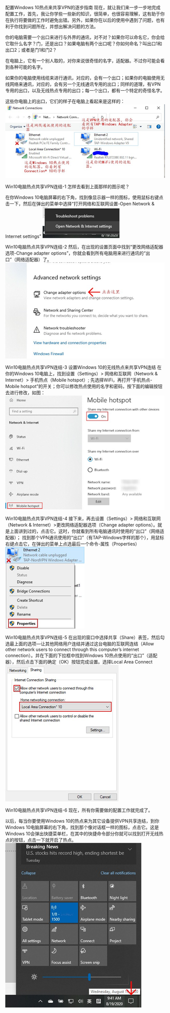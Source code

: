
配置Windows 10热点来共享VPN的逐步指南
现在，就让我们来一步一步地完成配置工作，首先，我让你学些一些新的知识，很简单，也很容易理解，这有助于你在执行将要做的工作时避免出错。另外，如果你在以后的使用中遇到了问题，也有利于你找到问题所在，并想出解决问题的方法。

你的电脑需要一个出口来进行与外界的通讯，对不对？如果你可以命名它，你会给它取什么名字？门，还是出口？如果电脑有两个出口呢？你如何命名？叫出口1和出口2；或者是门1和门2？

在电脑上，它有一个别人取的，对你来说很奇怪的名字，适配器。不过你可能会看到各种可能的名字。

如果你的电脑使用线缆来进行通讯，对应的，会有一个出口；如果你的电脑使用无线网络来通讯，对应的，会有另一个无线通讯专用的出口；同样的道理，有VPN专用的出口，以及无线热点专用的出口；每一个出口，都有一个特定的奇怪名字。

这些你电脑上的出口，它们的样子在电脑上看起来是这样的：
![0c5604d8c495efdcc631bc92cc4202f3.png](../../../_resources/0c5604d8c495efdcc631bc92cc4202f3.png)


Win10电脑热点共享VPN连结-1
怎样去看到上面那样的图示呢？

在你Windows 10电脑屏幕的右下角，找到像显示器一样的图标，使用鼠标右键点击一下，然后在弹出的菜单中选择“打开网络和互联网设置-Open Network & Internet settings”
![c27401ac843f9246622b26d207e1f8aa.png](../../../_resources/c27401ac843f9246622b26d207e1f8aa.png)


Win10电脑热点共享VPN连结-2
然后，在出现的设置页面中找到“更改网络适配器选项-Change adapter options”，你就会看到所有电脑用来进行通讯的“出口”（网络适配器）了。
![a6737aaa2858b2994837f482dab243d9.png](../../../_resources/a6737aaa2858b2994837f482dab243d9.png)


Win10电脑热点共享VPN连结-3
设置Windows 10的无线热点来共享VPN连结
在你的Windows 10电脑上，找到设置（Settings）> 网络和互联网（Network & Internet）> 手机热点（Mobile hotspot）;
先选择WiFi，再打开“手机热点-Mobile hotspot”的开关；你可以修改热点使用的名字和密码，按下面的编辑按钮去进行修改，如图：
![43e0cea0f7ba8a278d3dc7584ff3155e.png](../../../_resources/43e0cea0f7ba8a278d3dc7584ff3155e.png)

Win10电脑热点共享VPN连结-4
接下来，再去设置（Settings）> 网络和互联网（Network & Internet）>更改网络适配器选项（Change adapter options）。就是上面讲到过的，点击它。这时，你就看到所有电脑通讯时使用的“出口”（网络适配器）；
找到那个VPN通讯使用的“出口”（有TAP-Windows字样的那个），用鼠标右键点击它，在弹出的菜单上点选最后一个命令-属性（Properties）
![f3c6b9d196eaa2e59195a79c5fcbdfdb.png](../../../_resources/f3c6b9d196eaa2e59195a79c5fcbdfdb.png)

Win10电脑热点共享VPN连结-5
在出现的窗口中选择共享（Share）表签，然后勾选最上面的选项—让其他网络用户连结并通过这台电脑的互联网连结（Allow other network users to connect through this computer’s internet connection）。并在下面的下拉框中找到Windows 10热点使用的“出口”（适配器），然后点击下面的确定（OK）按钮完成设置。选择Local Area Connect 
![77da2e7621a8d3c2d37d3ed120ae796f.png](../../../_resources/77da2e7621a8d3c2d37d3ed120ae796f.png)


Win10电脑热点共享VPN连结-6
现在，所有你需要做的配置工作就完成了。

以后，每当你要使用Windows 10的热点来为其它设备提供VPN共享连结，到你Windows 10电脑屏幕的右下角，找到那个像对话框一样的图标，点击它。这是Windows 10会弹出快捷菜单栏，在其中的快捷命令部分你就可以找到打开无线热点的按钮，点击一下就开启了热点。
![ae5295e384fa5798e13f6364f1507a7b.png](../../../_resources/ae5295e384fa5798e13f6364f1507a7b.png)

